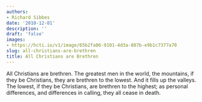 ```yaml
---
authors:
- Richard Sibbes
date: '2010-12-01'
description: ''
draft: 'false'
images:
- https://hcti.io/v1/image/65b2fa06-9101-4d3a-807b-e9b1c7377a70
slug: all-christians-are-brethren
title: All Christians are Brethren
---
```


All Christians are brethren. The greatest men in the world, the mountains, if they be Christians, they are brethren to the lowest. And it fills up the valleys. The lowest, if they be Christians, are brethren to the highest; as personal differences, and differences in calling, they all cease in death.